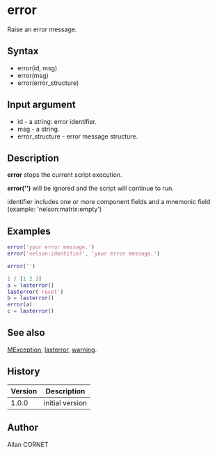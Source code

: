 # error

Raise an error message.

## Syntax

- error(id, msg)
- error(msg)
- error(error_structure)

## Input argument

- id - a string: error identifier.
- msg - a string.
- error_structure - error message structure.

## Description

  <p><b>error</b> stops the current script execution.</p>
  <p><b>error('')</b> will be ignored and the script will continue to run.</p>
  <p>identifier includes one or more component fields and a mnemonic field (example: 'nelson:matrix:empty')</p>

## Examples

```matlab
error('your error message.')
error('nelson:identifier', 'your error message.')

error('')
```

```matlab
1 / [1 2 3]
a = lasterror()
lasterror('reset')
b = lasterror()
error(a)
c = lasterror()
```

## See also

[MException](MException.md), [lasterror](lasterror.md), [warning](warning.md).

## History

| Version | Description     |
| ------- | --------------- |
| 1.0.0   | initial version |

## Author

Allan CORNET
